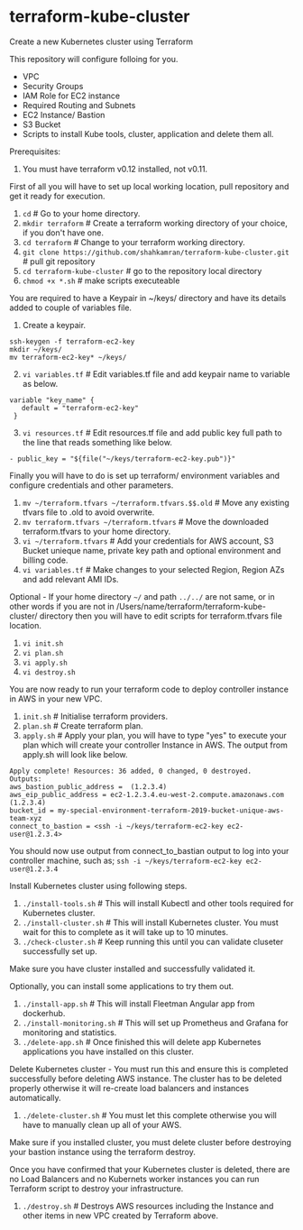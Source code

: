# terraform-kube-cluster
Create a new Kubernetes cluster using Terraform

This repository will configure folloing for you.
- VPC
- Security Groups
- IAM Role for EC2 instance
- Required Routing and Subnets
- EC2 Instance/ Bastion
- S3 Bucket
- Scripts to install Kube tools, cluster, application and delete them all.

Prerequisites:
1. You must have terraform v0.12 installed, not v0.11.

First of all you will have to set up local working location, pull repository and get it ready for execution.
1. ```cd``` # Go to your home directory.
2. ```mkdir terraform``` # Create a terraform working directory of your choice, if you don't have one.
3. ```cd terraform``` # Change to your terraform working directory.
4. ```git clone https://github.com/shahkamran/terraform-kube-cluster.git``` # pull git repository
5. ```cd terraform-kube-cluster``` # go to the repository local directory
6. ```chmod +x *.sh``` # make scripts executeable

You are required to have a Keypair in ~/keys/ directory and have its details added to couple of variables file.
1. Create a keypair.
```
ssh-keygen -f terraform-ec2-key
mkdir ~/keys/
mv terraform-ec2-key* ~/keys/
```
2.  ```vi variables.tf``` # Edit variables.tf file and add keypair name to variable as below.
```
variable "key_name" {
   default = "terraform-ec2-key"
 }
```
3. ```vi resources.tf``` # Edit resources.tf file and add public key full path to the line that reads something like below.
```
- public_key = "${file("~/keys/terraform-ec2-key.pub")}"
```

Finally you will have to do is set up terraform/ environment variables and configure credentials and other parameters.
1. ```mv ~/terraform.tfvars ~/terraform.tfvars.$$.old``` # Move any existing tfvars file to .old to avoid overwrite.
2. ```mv terraform.tfvars ~/terraform.tfvars``` # Move the downloaded terraform.tfvars to your home directory.
3. ```vi ~/terraform.tfvars``` # Add your credentials for AWS account, S3 Bucket unieque name, private key path and optional environment and billing code.
4. ```vi variables.tf``` # Make changes to your selected Region, Region AZs and add relevant AMI IDs.

Optional - If your home directory ```~/``` and path ```../../``` are not same, or in other words if you are not in /Users/name/terraform/terraform-kube-cluster/ directory then you will have to edit scripts for terraform.tfvars file location.
1. ```vi init.sh```
2. ```vi plan.sh```
3. ```vi apply.sh```
4. ```vi destroy.sh```

You are now ready to run your terraform code to deploy controller instance in AWS in your new VPC.
1. ```init.sh``` # Initialise terraform providers.
2. ```plan.sh``` # Create terraform plan.
3. ```apply.sh``` # Apply your plan, you will have to type "yes" to execute your plan which will create your controller Instance in AWS. The output from apply.sh will look like below.

```
Apply complete! Resources: 36 added, 0 changed, 0 destroyed.
Outputs:
aws_bastion_public_address =  (1.2.3.4)
aws_eip_public_address = ec2-1.2.3.4.eu-west-2.compute.amazonaws.com (1.2.3.4)
bucket_id = my-special-environment-terraform-2019-bucket-unique-aws-team-xyz
connect_to_bastion = <ssh -i ~/keys/terraform-ec2-key ec2-user@1.2.3.4>
```

You should now use output from connect_to_bastian output to log into your controller machine, such as;
```ssh -i ~/keys/terraform-ec2-key ec2-user@1.2.3.4```

Install Kubernetes cluster using following steps.
1. ```./install-tools.sh``` # This will install Kubectl and other tools required for Kubernetes cluster.
2. ```./install-cluster.sh``` # This will install Kubernetes cluster. You must wait for this to complete as it will take up to 10 minutes.
3. ```./check-cluster.sh``` # Keep running this until you can validate cluseter successfully set up.

Make sure you have cluster installed and successfully validated it.

Optionally, you can install some applications to try them out.
1. ```./install-app.sh``` # This will install Fleetman Angular app from dockerhub.
2. ```./install-monitoring.sh``` # This will set up Prometheus and Grafana for monitoring and statistics.
3. ```./delete-app.sh``` # Once finished this will delete app Kubernetes applications you have installed on this cluster.

Delete Kubernetes cluster - You must run this and ensure this is completed successfully before deleting AWS instance. The cluster has to be deleted properly otherwise it will re-create load balancers and instances automatically.
1. ```./delete-cluster.sh``` # You must let this complete otherwise you will have to manually clean up all of your AWS.

Make sure if you installed cluster, you must delete cluster before destroying your bastion instance using the terraform destroy.

Once you have confirmed that your Kubernetes cluster is deleted, there are no Load Balancers and no Kubernets worker instances you can run Terraform script to destroy your infrastructure.
1. ```./destroy.sh``` # Destroys AWS resources including the Instance and other items in new VPC created by Terraform above.
